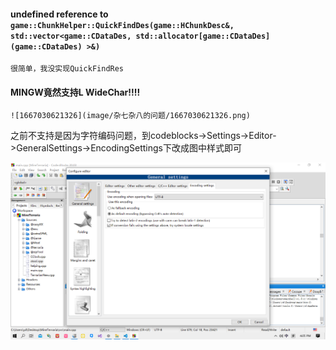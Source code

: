 #### undefined reference to `game::ChunkHelper::QuickFindDes(game::HChunkDesc&, std::vector<game::CDataDes, std::allocator[game::CDataDes](game::CDataDes) >&)`

    很简单，我没实现QuickFindRes

#### MINGW竟然支持L WideChar!!!!

    ![1667030621326](image/杂七杂八的问题/1667030621326.png)

之前不支持是因为字符编码问题，到codeblocks->Settings->Editor->GeneralSettings->EncodingSettings下改成图中样式即可

![1667030708921](image/杂七杂八的问题/1667030708921.png)
